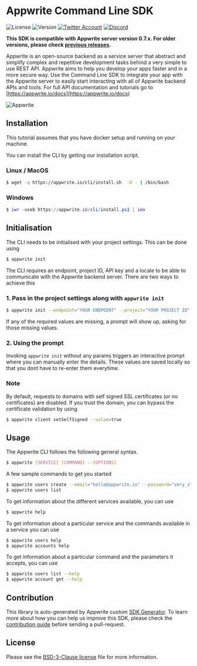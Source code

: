 # Appwrite Command Line SDK

![License](https://img.shields.io/github/license/appwrite/sdk-for-cli.svg?style=flat-square)
![Version](https://img.shields.io/badge/api%20version-0.7.0-blue.svg?style=flat-square)
[![Twitter Account](https://img.shields.io/twitter/follow/appwrite_io?color=00acee&label=twitter&style=flat-square)](https://twitter.com/appwrite_io)
[![Discord](https://img.shields.io/discord/564160730845151244?label=discord&style=flat-square)](https://appwrite.io/discord)

**This SDK is compatible with Appwrite server version 0.7.x. For older versions, please check [previous releases](https://github.com/appwrite/sdk-for-cli/releases).**

Appwrite is an open-source backend as a service server that abstract and simplify complex and repetitive development tasks behind a very simple to use REST API. Appwrite aims to help you develop your apps faster and in a more secure way.
                        Use the Command Line SDK to integrate your app with the Appwrite server to easily start interacting with all of Appwrite backend APIs and tools.
                        For full API documentation and tutorials go to [https://appwrite.io/docs](https://appwrite.io/docs)

![Appwrite](https://appwrite.io/images/github.png)

## Installation

This tutorial assumes that you have docker setup and running on your machine. 

You can install the CLI by getting our installation script.

### Linux / MacOS 
```bash
$ wget -q https://appwrite.io/cli/install.sh  -O - | /bin/bash  
```

### Windows
```powershell
$ iwr -useb https://appwrite.io/cli/install.ps1 | iex
```

## Initialisation 
The CLI needs to be initialised with your project settings. This can be done using 
```sh
$ appwrite init 
```

The CLI requires an endpoint, project ID, API key and a locale to be able to communicate with the Appwrite backend server. There are two ways to achieve this 

### 1. Pass in the project settings along with `appwrite init`

```sh
$ appwrite init --endpoint="YOUR ENDPOINT" --project="YOUR PROJECT ID" --key="YOUR API KEY" --locale="YOUR LOCALE"
```

If any of the required values are missing, a prompt will show up, asking for those missing values.

### 2. Using the prompt

Invoking `appwrite init` without any params triggers an interactive prompt where you can manually enter the details. These values are saved locally so that you dont have to re-enter them everytime. 

### Note
By default, requests to domains with self signed SSL certificates (or no certificates) are disabled. If you trust the domain, you can bypass the certificate validation by using
```sh
$ appwrite client setSelfSigned --value=true 
```

## Usage 

The Appwrite CLI follows the following general syntax.
```sh
$ appwrite [SERVICE] [COMMAND] --[OPTIONS]
```

A few sample commands to get you started 

```sh
$ appwrite users create --email="hello@appwrite.io" --password="very_strong_password"
$ appwrite users list 
```

To get information about the different services available, you can use 
```sh
$ appwrite help
```

To get information about a particular service and the commands available in a service you can use 
```sh
$ appwrite users help
$ appwrite accounts help
```

To get information about a particular command and the parameters it accepts, you can use

```sh
$ appwrite users list --help
$ appwrite account get --help 
```

## Contribution

This library is auto-generated by Appwrite custom [SDK Generator](https://github.com/appwrite/sdk-generator). To learn more about how you can help us improve this SDK, please check the [contribution guide](https://github.com/appwrite/sdk-generator/blob/master/CONTRIBUTING.md) before sending a pull-request.

## License

Please see the [BSD-3-Clause license](https://raw.githubusercontent.com/appwrite/appwrite/master/LICENSE) file for more information.